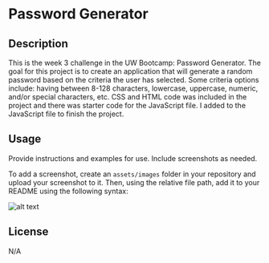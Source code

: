 # Password Generator 


## Description

This is the week 3 challenge in the UW Bootcamp: Password Generator. The goal for this project is to create an application that will generate a random password based on the criteria the user has selected. Some criteria options include: having between 8-128 characters, lowercase, uppercase, numeric, and/or special characters, etc. CSS and HTML code was included in the project and there was starter code for the JavaScript file. I added to the JavaScript file to finish the project. 

## Usage

Provide instructions and examples for use. Include screenshots as needed.

To add a screenshot, create an `assets/images` folder in your repository and upload your screenshot to it. Then, using the relative file path, add it to your README using the following syntax:

![alt text](assets/images/screenshot.png)



## License

N/A